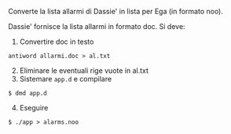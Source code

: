 Converte la lista allarmi di Dassie' in lista per Ega (in formato noo).

Dassie' fornisce la lista allarmi in formato doc. Si deve:

1. Convertire doc in testo
```
antiword allarmi.doc > al.txt
```

2. Eliminare le eventuali rige vuote in al.txt
3. Sistemare `app.d` e compilare
```
$ dmd app.d
```
4. Eseguire
```
$ ./app > alarms.noo
```
